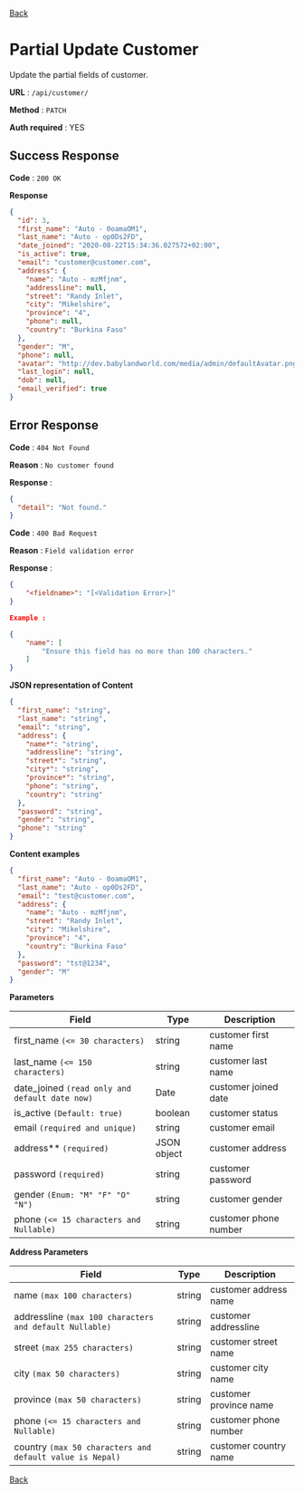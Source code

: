 [Back](../README.md)

# Partial Update Customer

Update the partial fields of customer.

**URL** : `/api/customer/`

**Method** : `PATCH`

**Auth required** : YES

## Success Response

**Code** : `200 OK`

**Response**

```json
{
  "id": 3,
  "first_name": "Auto - 0oamaOM1",
  "last_name": "Auto - op0Ds2FD",
  "date_joined": "2020-08-22T15:34:36.027572+02:00",
  "is_active": true,
  "email": "customer@customer.com",
  "address": {
    "name": "Auto - mzMfjnm",
    "addressline": null,
    "street": "Randy Inlet",
    "city": "Mikelshire",
    "province": "4",
    "phone": null,
    "country": "Burkina Faso"
  },
  "gender": "M",
  "phone": null,
  "avatar": "http://dev.babylandworld.com/media/admin/defaultAvatar.png",
  "last_login": null,
  "dob": null,
  "email_verified": true
}
```

## Error Response

**Code** : `404 Not Found`

**Reason** : `No customer found`

**Response** :

```json
{
  "detail": "Not found."
}
```

**Code** : `400 Bad Request`

**Reason** : `Field validation error`

**Response** :

```json
{
    "<fieldname>": "[<Validation Error>]"
}

Example :

{
    "name": [
        "Ensure this field has no more than 100 characters."
    ]
}
```

**JSON representation of Content**

```json
{
  "first_name": "string",
  "last_name": "string",
  "email": "string",
  "address": {
    "name*": "string",
    "addressline": "string",
    "street*": "string",
    "city*": "string",
    "province*": "string",
    "phone": "string",
    "country": "string"
  },
  "password": "string",
  "gender": "string",
  "phone": "string"
}
```

**Content examples**

```json
{
  "first_name": "Auto - 0oamaOM1",
  "last_name": "Auto - op0Ds2FD",
  "email": "test@customer.com",
  "address": {
    "name": "Auto - mzMfjnm",
    "street": "Randy Inlet",
    "city": "Mikelshire",
    "province": "4",
    "country": "Burkina Faso"
  },
  "password": "tst@1234",
  "gender": "M"
}
```

**Parameters**

| Field                                          | Type        | Description           |
| ---------------------------------------------- | ----------- | --------------------- |
| first_name `(<= 30 characters)`                | string      | customer first name   |
| last_name `(<= 150 characters)`                | string      | customer last name    |
| date_joined `(read only and default date now)` | Date        | customer joined date  |
| is_active `(Default: true)`                    | boolean     | customer status       |
| email `(required and unique)`                  | string      | customer email        |
| address\*\* `(required)`                       | JSON object | customer address      |
| password `(required)`                          | string      | customer password     |
| gender `(Enum: "M" "F" "O" "N")`               | string      | customer gender       |
| phone `(<= 15 characters and Nullable)`        | string      | customer phone number |

**Address Parameters**

| Field                                                    | Type   | Description            |
| -------------------------------------------------------- | ------ | ---------------------- |
| name `(max 100 characters)`                              | string | customer address name  |
| addressline `(max 100 characters and default Nullable)`  | string | customer addressline   |
| street `(max 255 characters)`                            | string | customer street name   |
| city `(max 50 characters)`                               | string | customer city name     |
| province `(max 50 characters)`                           | string | customer province name |
| phone `(<= 15 characters and Nullable)`                  | string | customer phone number  |
| country `(max 50 characters and default value is Nepal)` | string | customer country name  |

[Back](../README.md)
